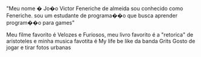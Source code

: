 "Meu nome � Jo�o Victor Feneriche de almeida sou conhecido como Feneriche. sou um estudante de programa��o que busca aprender program��o para games" 

Meu filme favorito é Velozes e Furiosos, meu livro favorito é a "retorica" de aristoteles e minha musica favotita é My life be like da banda Grits 
Gosto de jogar e tirar fotos urbanas 



